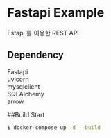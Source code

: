 # Fastapi Example
Fstapi 를 이용한 REST API

## Dependency
Fastapi  
uvicorn  
mysqlclient  
SQLAlchemy  
arrow  

##Build Start

```sh
$ docker-compose up -d --build
```